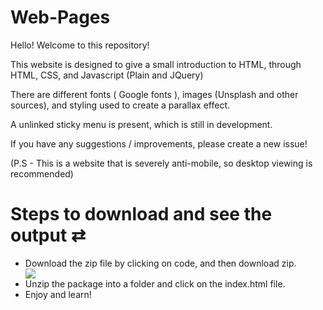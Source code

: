 # Web-Pages

Hello! Welcome to this repository!

This website is designed to give a small introduction to HTML, through HTML, CSS, and Javascript (Plain and JQuery) 

There are different fonts ( Google fonts ), images (Unsplash and other sources), and styling used to create a parallax effect.

A unlinked sticky menu is present, which is still in development.

If you have any suggestions / improvements, please create a new issue!

(P.S - This is a website that is severely anti-mobile, so desktop viewing is recommended)

# Steps to download and see the output ⇄


<ul>
<li>Download the zip file by clicking on code, and then download zip.</li>
<img src = "https://user-images.githubusercontent.com/63859798/122867883-d97e3d80-d347-11eb-8410-169def9a542a.png" />
<li>Unzip the package into a folder and click on the index.html file. </li>
<li>Enjoy and learn!</li>
</ul>
<!-- </pre> -->
